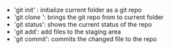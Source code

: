 - 'git init' : initialize current folder as a git repo
- 'git clone <url>': brings the git repo from <url> to current folder
- 'git status': shows the current status of the repo
- 'git add': add files to the staging area
- 'git commit': commits the changed file to the repo
